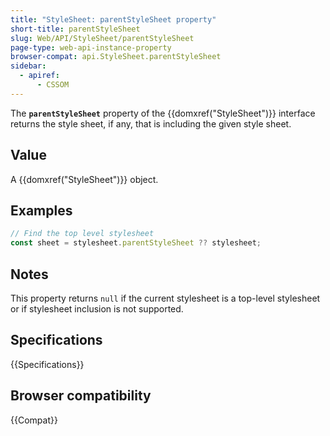 ```yaml
---
title: "StyleSheet: parentStyleSheet property"
short-title: parentStyleSheet
slug: Web/API/StyleSheet/parentStyleSheet
page-type: web-api-instance-property
browser-compat: api.StyleSheet.parentStyleSheet
sidebar:
  - apiref:
      - CSSOM
---
```


The **`parentStyleSheet`** property of the
{{domxref("StyleSheet")}} interface returns the style sheet, if any, that is including
the given style sheet.

## Value

A {{domxref("StyleSheet")}} object.

## Examples

```js
// Find the top level stylesheet
const sheet = stylesheet.parentStyleSheet ?? stylesheet;
```

## Notes

This property returns `null` if the current stylesheet is a top-level
stylesheet or if stylesheet inclusion is not supported.

## Specifications

{{Specifications}}

## Browser compatibility

{{Compat}}
